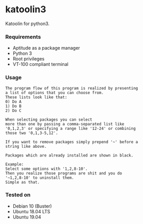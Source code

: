 # katoolin3
Katoolin for python3.

### Requirements
- Aptitude as a package manager
- Python 3
- Root privileges
- VT-100 compliant terminal

### Usage
```
The program flow of this program is realized by presenting
a list of options that you can choose from.
These lists look like that:
0) Do A
1) Do B
2) Do C

When selecting packages you can select
more than one by passing a comma-separated list like
'0,1,2,3' or specifying a range like '12-24' or combining
those two '0,1,3-5,12'.

If you want to remove packages simply prepend '~' before a
string like above.

Packages which are already installed are shown in black.

Example:
Select some options with '1,2,8-10'.
Then you realize those programs are shit and you do
'~1,2,8-10' to uninstall them.
Simple as that.
```

### Tested on
- Debian 10 (Buster)
- Ubuntu 18.04 LTS
- Ubuntu 19.04
